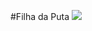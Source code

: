 #Filha da Puta
![](https://encrypted-tbn0.gstatic.com/images?q=tbn:ANd9GcTTU-hg9qG8cyDBFGi5ki8oIDlhH6-vJXJX2A&s)
